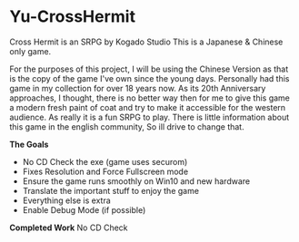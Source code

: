 
# Yu-CrossHermit
Cross Hermit is an SRPG by Kogado Studio
This is a Japanese & Chinese only game.

For the purposes of this project, I will be using the Chinese Version as that is the copy of the game I've own since the young days.
Personally had this game in my collection for over 18 years now. As its 20th Anniversary approaches, I thought, there is no better way then for me to give this game a modern fresh paint of coat and try to make it accessible for the western audience. As really it is a fun SRPG to play. There is little information about this game in the english community, So ill drive to change that.

**The Goals**
- No CD Check the exe (game uses securom)
- Fixes Resolution and Force Fullscreen mode
- Ensure the game runs smoothly on Win10 and new hardware
- Translate the important stuff to enjoy the game
- Everything else is extra 
- Enable Debug Mode (if possible)

**Completed Work**
No CD Check 

